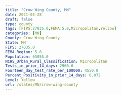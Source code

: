 ```yaml
---
title: "Crow Wing County, MN"
date: 2021-05-28
draft: false
type: county
tags: [FIPS:27035.0,FEMA:5.0,Micropolitan,Yellow]
categories: [MN]
County: Crow Wing County
State: MN
FIPS: 27035.0
FEMA_Region: 5.0
Population: 65055.0
NCHS_Urban_Rural_Classification: Micropolitan
Tests_in_prior_14_days: 2960.0
Fourteen_day_test_rate_per_100000: 4550.0
Percent_Positivity_in_prior_14_days: 0.072
Level: Yellow
url: /states/MN/crow-wing-county
---
```



